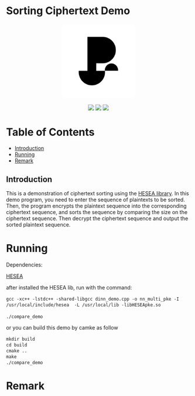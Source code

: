 # Sorting Ciphertext Demo

<p align="center">
  <a href="https://www.privasea.ai"><img src="https://github.com/Privasea/Miscellaneous/blob/3be7ff3c2d9f7e955e80f6637b5098fdb4583e3a/Figures/Logo/Privasea-Logo.jpg" width=40%  /></a>
</p>

<p align="center">
  <a href="https://github.com/Privasea"><img src="https://img.shields.io/badge/Playground-Privasea_Technology-brightgreen?logo=Parity%20Substrate" /></a>
  <a href="https://www.privasea.ai"><img src="https://img.shields.io/badge/made%20by-Privasea%20Tech-blue.svg?style=flat-square" /></a>
  <a href="https://github.com/Privasea/dinn_demo"><img src="https://img.shields.io/badge/project-dinn_demo-yellow.svg?style=flat-square" /></a>
</p>


# Table of Contents

- [Introduction](#introduction)
- [Running](#running)
- [Remark](#remark)

## Introduction

This is a demonstration of ciphertext sorting using the [HESEA library](https://github.com/Privasea/HESEA_Lib). In this demo program, you need to enter the sequence of plaintexts to be sorted. Then, the program encrypts the plaintext sequence into the corresponding ciphertext sequence, and sorts the sequence by comparing the size on the ciphertext sequence. Then decrypt the ciphertext sequence and output the sorted plaintext sequence.


# Running

Dependencies:

[HESEA](https://github.com/Privasea/HESEA_Lib)

after installed the HESEA lib, run with the command:

```
gcc -xc++ -lstdc++ -shared-libgcc dinn_demo.cpp -o nn_multi_pke -I /usr/local/include/hesea  -L /usr/local/lib -libHESEApke.so

./compare_demo
```

or you can build this demo by camke as follow

```shell
mkdir build
cd build
cmake ..
make
./compare_demo
```

# Remark

